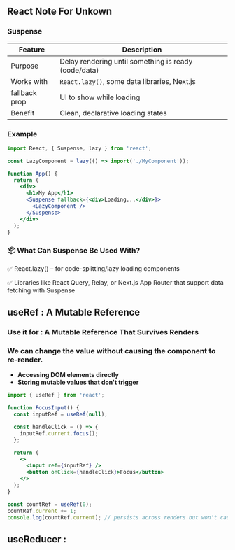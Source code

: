 ## React Note For Unkown
### Suspense

| Feature       | Description                                          |
| ------------- | ---------------------------------------------------- |
| Purpose       | Delay rendering until something is ready (code/data) |
| Works with    | `React.lazy()`, some data libraries, Next.js         |
| fallback prop | UI to show while loading                             |
| Benefit       | Clean, declarative loading states                    |

### Example
```jsx
import React, { Suspense, lazy } from 'react';

const LazyComponent = lazy(() => import('./MyComponent'));

function App() {
  return (
    <div>
      <h1>My App</h1>
      <Suspense fallback={<div>Loading...</div>}>
        <LazyComponent />
      </Suspense>
    </div>
  );
}
```
### 📦 What Can Suspense Be Used With?

✅ React.lazy() – for code-splitting/lazy loading components

✅ Libraries like React Query, Relay, or Next.js App Router that support data fetching with Suspense

## useRef : A Mutable Reference

### Use it for : A Mutable Reference That Survives Renders
### We can change the value without causing the component to re-render.
- **Accessing DOM elements directly** 
- **Storing mutable values that don't trigger**

```jsx
import { useRef } from 'react';

function FocusInput() {
  const inputRef = useRef(null);

  const handleClick = () => {
    inputRef.current.focus();
  };

  return (
    <>
      <input ref={inputRef} />
      <button onClick={handleClick}>Focus</button>
    </>
  );
}
```

```jsx
const countRef = useRef(0);
countRef.current += 1;
console.log(countRef.current); // persists across renders but won't cause re-render
```
## useReducer : 




























